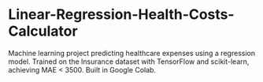 # Linear-Regression-Health-Costs-Calculator
Machine learning project predicting healthcare expenses using a regression model. Trained on the Insurance dataset with TensorFlow and scikit-learn, achieving MAE &lt; 3500. Built in Google Colab.
